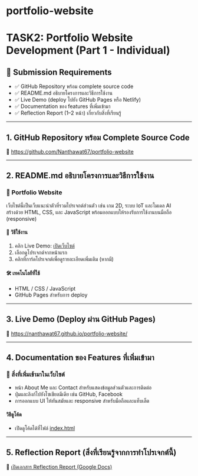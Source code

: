 # portfolio-website
# TASK2: Portfolio Website Development (Part 1 - Individual)

## 📝 Submission Requirements
- ✅ GitHub Repository พร้อม complete source code  
- ✅ README.md อธิบายโครงการและวิธีการใช้งาน  
- ✅ Live Demo (deploy ไปยัง GitHub Pages หรือ Netlify)  
- ✅ Documentation ของ features ที่เพิ่มเข้ามา  
- ✅ Reflection Report (1–2 หน้า) เกี่ยวกับสิ่งที่เรียนรู้  

---

## 1. GitHub Repository พร้อม Complete Source Code  
🔗 https://github.com/Nanthawat67/portfolio-website

---

## 2. README.md อธิบายโครงการและวิธีการใช้งาน  
### 📁 Portfolio Website

เว็บไซต์นี้เป็นเว็บแนะนำตัวที่รวมโปรเจกต์ส่วนตัว เช่น เกม 2D, ระบบ IoT และโมเดล AI  
สร้างด้วย HTML, CSS, และ JavaScript พร้อมออกแบบให้รองรับการใช้งานบนมือถือ (responsive)

#### 🔧 วิธีใช้งาน
1. คลิก Live Demo: [เปิดเว็บไซต์](https://nanthawat67.github.io/portfolio-website/)
2. เลือกดูโปรเจกต์จากหน้าแรก
3. คลิกที่การ์ดโปรเจกต์เพื่อดูรายละเอียดเพิ่มเติม (หากมี)

#### 🛠️ เทคโนโลยีที่ใช้
- HTML / CSS / JavaScript  
- GitHub Pages สำหรับการ deploy

---

## 3. Live Demo (Deploy ผ่าน GitHub Pages)  
🔗 https://nanthawat67.github.io/portfolio-website/

---

## 4. Documentation ของ Features ที่เพิ่มเข้ามา  
### 📌 สิ่งที่เพิ่มเข้ามาในเว็บไซต์

- หน้า About Me และ Contact สำหรับแสดงข้อมูลส่วนตัวและการติดต่อ  
- ปุ่มและลิงก์ไปยังโซเชียลมีเดีย เช่น GitHub, Facebook  
- การออกแบบ UI ให้ทันสมัยและ responsive สำหรับมือถือและแท็บเล็ต

#### วิธีดูโค้ด
- เปิดดูโค้ดได้ที่ไฟล์ [index.html](https://github.com/thanakon17/portfolio-website/blob/main/README.md)

---

## 5. Reflection Report (สิ่งที่เรียนรู้จากการทำโปรเจกต์นี้)  
📄 [เปิดเอกสาร Reflection Report (Google Docs)]([https://docs.google.com/document/d/1U3MeeXHytkBGA3ameXkVx6Xb9yDsF2T6xprgF0_J9Dw/edit?usp=sharing](https://docs.google.com/document/d/1dFBKWO19I3RlGb3CXUxLINLLeRcTbcev_pNUg8f1k0s/edit?usp=sharing))
